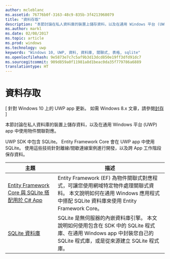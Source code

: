 ```yaml
---
author: mcleblanc
ms.assetid: 76776b0f-3163-48c9-835b-3f4213968079
title: "資料存取"
description: "本節討論在私人資料庫的裝置上儲存資料，以及在通用 Windows 平台 (UWP) 應用程式中使用物件關聯對應。"
ms.author: markl
ms.date: 02/08/2017
ms.topic: article
ms.prod: windows
ms.technology: uwp
keywords: "Windows 10, UWP, 資料, 資料庫, 關聯式, 表格, sqlite"
ms.openlocfilehash: 9e5873e7c7c5af9b3d13dcd850e19ff3dfd91dc7
ms.sourcegitcommit: 909d859a0f11981a8d1beac0da35f779786a6889
translationtype: HT
---
```

# <a name="data-access"></a>資料存取

\[ 針對 Windows 10 上的 UWP app 更新。 如需 Windows 8.x 文章，請參閱[封存](http://go.microsoft.com/fwlink/p/?linkid=619132) \]

本節討論在私人資料庫的裝置上儲存資料，以及在通用 Windows 平台 (UWP) app 中使用物件關聯對應。

UWP SDK 中包含 SQLite。 Entity Framework Core 會在 UWP app 中使用 SQLite。 使用這些技術針對離線/間歇連線案例進行開發，以及跨 App 工作階段保存資料。

| 主題 | 描述|
|-------|------------|
| [Entity Framework Core 與 SQLite 搭配用於 C# App](entity-framework-7-with-sqlite-for-csharp-apps.md) | Entity Framework (EF) 為物件關聯式對應程式，可讓您使用網域特定物件處理關聯式資料。 本文說明如何在通用 Windows 應用程式中搭配 SQLite 資料庫來使用 Entity Framework Core。 |
| [SQLite 資料庫](sqlite-databases.md) | SQLite 是無伺服器的內嵌資料庫引擎。 本文說明如何使用包含在 SDK 中的 SQLite 程式庫、在通用 Windows app 中封裝您自己的 SQLite 程式庫，或是從來源建立 SQLite 程式庫。 |
